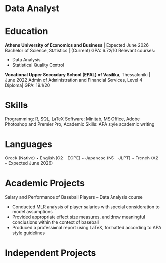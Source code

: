 # Data Analyst

# Education
**Athens University of Economics and Business** | Expected June 2026
Bachelor of Science, Statistics | (Current) GPA: 6.72/10
Relevant courses:
- Data Analysis
- Statistical Quality Control

**Vocational Upper Secondary School (EPAL) of Vasilika**, Thessaloniki | June 2022
Admin of Administration and Financial Services, Level 4 Diploma| GPA: 19.1/20

# Skills
Programming: R, SQL, LaTeX
Software: Minitab, MS Office, Adobe Photoshop and Premier Pro,
Academic Skills: APA style academic writing

# Languages
Greek (Native) • English (C2 – ECPE) • Japanese (N5 – JLPT) • French (A2 – Expected June 2026)

# Academic Projects
Salary and Performance of Baseball Players – Data Analysis course
- Conducted MLR analysis of player salaries with special consideration to model assumptions
- Provided appropriate effect size measures, and drew meaningful conclusions within the context of baseball
- Produced a professional report using LaTeX, formatted according to APA style guidelines

# Independent Projects
